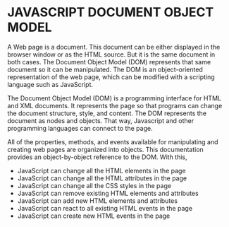 # JAVASCRIPT DOCUMENT OBJECT MODEL

A Web page is a document. This document can be either displayed in the browser window or as the HTML source. But it is the same document in both cases. The Document Object Model (DOM) represents that same document so it can be manipulated. The DOM is an object-oriented representation of the web page, which can be modified with a scripting language such as JavaScript.

The Document Object Model (DOM) is a programming interface for HTML and XML documents. It represents the page so that programs can change the document structure, style, and content. The DOM represents the document as nodes and objects. That way, Javascript and other programming languages can connect to the page.

All of the properties, methods, and events available for manipulating and creating web pages are organized into objects. This documentation provides an object-by-object reference to the DOM. With this,

- JavaScript can change all the HTML elements in the page
- JavaScript can change all the HTML attributes in the page
- JavaScript can change all the CSS styles in the page
- JavaScript can remove existing HTML elements and attributes
- JavaScript can add new HTML elements and attributes
- JavaScript can react to all existing HTML events in the page
- JavaScript can create new HTML events in the page